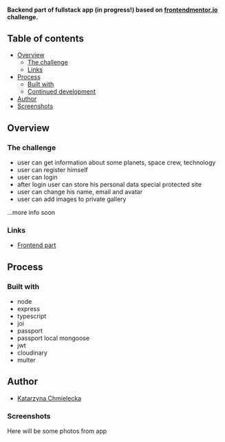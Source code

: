 #### Backend part of fullstack app (in progress!) based on [frontendmentor.io](https://www.frontendmentor.io/challenges/space-tourism-multipage-website-gRWj1URZ3) challenge.



## Table of contents

- [Overview](#overview)
  - [The challenge](#the-challenge)
  - [Links](#links)
- [Process](#process)
  - [Built with](#built-with)
  - [Continued development](#continued-development)
- [Author](#author)
-  [Screenshots](#screenshots)

## Overview

### The challenge

- user can get information about some planets, space crew, technology
- user can register himself
- user can login
- after login user can store his personal data special protected site
- user can change his name, email and avatar
- user can add images to private gallery

...more info soon

### Links


- [Frontend part](https://github.com/KatarzynaChmielecka/space)



## Process

### Built with
- node
- express
- typescript
- joi
- passport
- passport local mongoose
- jwt
- cloudinary
- multer



## Author

 - [Katarzyna Chmielecka](https://github.com/KatarzynaChmielecka)



### Screenshots
Here will be some photos from app




